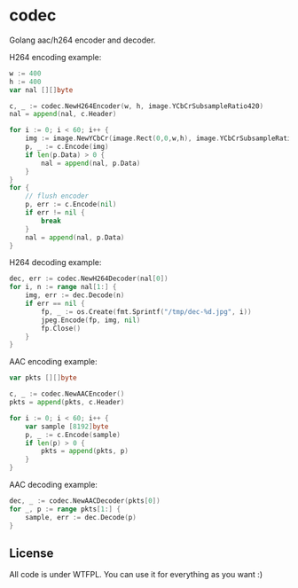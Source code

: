 
codec
====

Golang aac/h264 encoder and decoder.

H264 encoding example:

```go
w := 400
h := 400
var nal [][]byte 

c, _ := codec.NewH264Encoder(w, h, image.YCbCrSubsampleRatio420)
nal = append(nal, c.Header)

for i := 0; i < 60; i++ {
	img := image.NewYCbCr(image.Rect(0,0,w,h), image.YCbCrSubsampleRatio420)
	p, _ := c.Encode(img)
	if len(p.Data) > 0 {
		nal = append(nal, p.Data)
	}
}
for {
	// flush encoder
	p, err := c.Encode(nil)
	if err != nil {
		break
	}
	nal = append(nal, p.Data)
}
```

H264 decoding example:

```go
dec, err := codec.NewH264Decoder(nal[0])
for i, n := range nal[1:] {
	img, err := dec.Decode(n)
	if err == nil {
		fp, _ := os.Create(fmt.Sprintf("/tmp/dec-%d.jpg", i))
		jpeg.Encode(fp, img, nil)
		fp.Close()
	}
}
```

AAC encoding example:

```go
var pkts [][]byte 

c, _ := codec.NewAACEncoder()
pkts = append(pkts, c.Header)

for i := 0; i < 60; i++ {
	var sample [8192]byte
	p, _ := c.Encode(sample)
	if len(p) > 0 {
		pkts = append(pkts, p)
	}
}
```

AAC decoding example:

```go
dec, _ := codec.NewAACDecoder(pkts[0])
for _, p := range pkts[1:] {
	sample, err := dec.Decode(p)
}
```

License
----

All code is under WTFPL. You can use it for everything as you want :)

